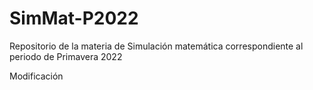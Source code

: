 # SimMat-P2022
Repositorio de la materia de Simulación matemática correspondiente al periodo de Primavera 2022

Modificación
